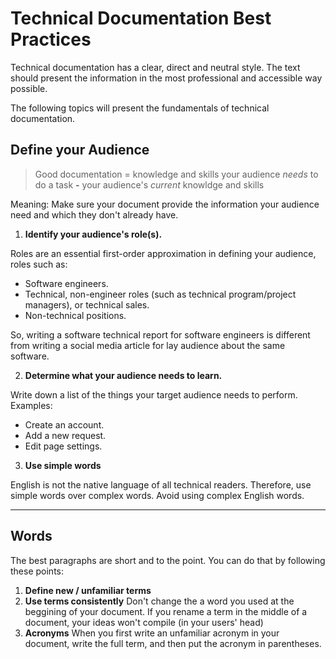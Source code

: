 # Technical Documentation Best Practices

Technical documentation has a clear, direct and neutral style. The text should present the information in the most professional and accessible way possible.

The following topics will present the fundamentals of technical documentation.

## Define your Audience

> Good documentation = knowledge and skills your audience *needs* to do a task **-** your audience's *current* knowldge and skills

Meaning: Make sure your document provide the information your audience need and which they don't already have.

1. **Identify your audience's role(s).**

Roles are an essential first-order approximation in defining your audience, roles such as:
- Software engineers.
- Technical, non-engineer roles (such as technical program/project managers), or technical sales.
- Non-technical positions.

So, writing a software technical report for software engineers is different from writing a social media article for lay audience about the same software.


2. **Determine what your audience needs to learn.**

Write down a list of the things your target audience needs to perform. Examples:
- Create an account.
- Add a new request.
- Edit page settings.


3. **Use simple words**

English is not the native language of all technical readers. Therefore, use simple words over complex words. Avoid using complex English words.

---------------------------------------------------------------------------------------------------

## Words
The best paragraphs are short and to the point. You can do that by following these points:

1. **Define new / unfamiliar terms**
2. **Use terms consistently**
Don't change the a word you used at the beggining of your document.
If you rename a term in the middle of a document, your ideas won't compile (in your users' head)
4. **Acronyms**
When you first write an unfamiliar acronym in your document, write the full term, and then put the acronym in parentheses.


